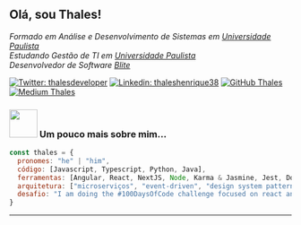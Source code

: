 <h2> Olá, sou Thales!</h2>
<p>
  <em>
    Formado em Análise e Desenvolvimento de Sistemas em <a href="http://www.unip.br">Universidade Paulista</a><br/>
    Estudando Gestão de TI em <a href="http://www.unip.br">Universidade Paulista</a><br/>
    Desenvolvedor de Software <a href="https://www.bliteti.com.br/">Blite</a>
  </em>
</p>

[![Twitter: thalesdeveloper](https://img.shields.io/twitter/follow/thalesdeveloper?style=social)](https://twitter.com/thalesdeveloper)
[![Linkedin: thaleshenrique38](https://img.shields.io/badge/-thaleshenrique38-blue?style=flat-square&logo=Linkedin&logoColor=white&link=https://www.linkedin.com/in/thaleshenrique38/)](https://www.linkedin.com/in/thaleshenrique38/)
[![GitHub Thales](https://img.shields.io/github/followers/jthales?label=follow&style=social)](https://github.com/jthales)
[![Medium Thales](https://img.shields.io/badge/-thaleshenriquesillva-black?style=flat-square&logo=Medium)](https://medium.com/@thaleshenriquesillva)

### <img src="https://media.giphy.com/media/VgCDAzcKvsR6OM0uWg/giphy.gif" width="50"> Um pouco mais sobre mim...

```javascript
const thales = {
  pronomes: "he" | "him",
  código: [Javascript, Typescript, Python, Java],
  ferramentas: [Angular, React, NextJS, Node, Karma & Jasmine, Jest, Docker ...],
  arquitetura: ["microserviços", "event-driven", "design system pattern"],
  desafio: "I am doing the #100DaysOfCode challenge focused on react and typescript"
}
```

---
